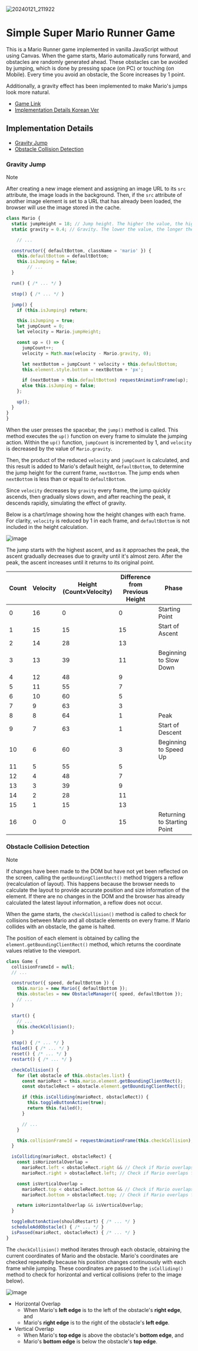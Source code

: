 
![20240121_211922](https://github.com/romantech/super-mario/assets/8604840/a429b9fb-51cc-47d8-af62-35ff9d07c125)


# Simple Super Mario Runner Game

This is a Mario Runner game implemented in vanilla JavaScript without using Canvas. When the game starts, Mario automatically runs forward, and obstacles are randomly generated ahead. These obstacles can be avoided by jumping, which is done by pressing space (on PC) or touching (on Mobile). Every time you avoid an obstacle, the Score increases by 1 point. 

Additionally, a gravity effect has been implemented to make Mario's jumps look more natural.

- [Game Link](https://romantech.github.io/super-mario)
- [Implementation Details Korean Ver](https://bit.ly/3ufjysq)

## Implementation Details
- [Gravity Jump](#gravity-jump)
- [Obstacle Collision Detection](#obstacle-collision-detection)

### Gravity Jump
> [!NOTE]
> After creating a new image element and assigning an image URL to its `src` attribute, the image loads in the background. Then, if the `src` attribute of another image element is set to a URL that has already been loaded, the browser will use the image stored in the cache.
```jsx
class Mario {
  static jumpHeight = 18; // Jump height. The higher the value, the higher the jump.
  static gravity = 0.4; // Gravity. The lower the value, the longer the jump.

	// ...

  constructor({ defaultBottom, className = 'mario' }) {
    this.defaultBottom = defaultBottom;
    this.isJumping = false;
		// ...
  }

  run() { /* ... */ }

  stop() { /* ... */ }

  jump() {
    if (this.isJumping) return;

    this.isJumping = true;
    let jumpCount = 0;
    let velocity = Mario.jumpHeight;

    const up = () => {
      jumpCount++;
      velocity = Math.max(velocity - Mario.gravity, 0);

      let nextBottom = jumpCount * velocity + this.defaultBottom;
      this.element.style.bottom = nextBottom + 'px';

      if (nextBottom > this.defaultBottom) requestAnimationFrame(up);
      else this.isJumping = false;
    };

    up();
  }
}
}
```

When the user presses the spacebar, the `jump()` method is called. This method executes the `up()` function on every frame to simulate the jumping action. Within the `up()` function, `jumpCount` is incremented by 1, and `velocity` is decreased by the value of `Mario.gravity`.

Then, the product of the reduced `velocity` and `jumpCount` is calculated, and this result is added to Mario's default height, `defaultBottom`, to determine the jump height for the current frame, `nextBottom`. The jump ends when `nextBottom` is less than or equal to `defaultBottom`.

Since `velocity` decreases by `gravity` every frame, the jump quickly ascends, then gradually slows down, and after reaching the peak, it descends rapidly, simulating the effect of gravity.

Below is a chart/image showing how the height changes with each frame. For clarity, `velocity` is reduced by 1 in each frame, and `defaultBottom` is not included in the height calculation.

![image](https://github.com/romantech/super-mario/assets/8604840/8ba5952c-9a1f-4470-bc90-1d92555ae19c)

The jump starts with the highest ascent, and as it approaches the peak, the ascent gradually decreases due to gravity until it's almost zero. After the peak, the ascent increases until it returns to its original point.

| Count | Velocity | Height (Count×Velocity) | Difference from Previous Height | Phase |
| --- | --- | --- | --- | --- |
| 0 | 16 | 0 | 0 | Starting Point |
| 1 | 15 | 15 | 15 | Start of Ascent |
| 2 | 14 | 28 | 13 |  |
| 3 | 13 | 39 | 11 | Beginning to Slow Down |
| 4 | 12 | 48 | 9 |  |
| 5 | 11 | 55 | 7 |  |
| 6 | 10 | 60 | 5 |  |
| 7 | 9 | 63 | 3 |  |
| 8 | 8 | 64 | 1 | Peak |
| 9 | 7 | 63 | 1 | Start of Descent |
| 10 | 6 | 60 | 3 | Beginning to Speed Up |
| 11 | 5 | 55 | 5 |  |
| 12 | 4 | 48 | 7 |  |
| 13 | 3 | 39 | 9 |  |
| 14 | 2 | 28 | 11 |  |
| 15 | 1 | 15 | 13 |  |
| 16 | 0 | 0 | 15 | Returning to Starting Point |

### Obstacle Collision Detection
> [!NOTE]
> If changes have been made to the DOM but have not yet been reflected on the screen, calling the `getBoundingClientRect()` method triggers a reflow (recalculation of layout). This happens because the browser needs to calculate the layout to provide accurate position and size information of the element. If there are no changes in the DOM and the browser has already calculated the latest layout information, a reflow does not occur.

When the game starts, the `checkCollision()` method is called to check for collisions between Mario and all obstacle elements on every frame. If Mario collides with an obstacle, the game is halted.

The position of each element is obtained by calling the `element.getBoundingClientRect()` method, which returns the coordinate values relative to the viewport.

```jsx
class Game {
  collisionFrameId = null;
  // ...

  constructor({ speed, defaultBottom }) {
    this.mario = new Mario({ defaultBottom });
    this.obstacles = new ObstacleManager({ speed, defaultBottom });
    // ...
  }

  start() { 
    // ...
    this.checkCollision();
  }

  stop() { /* ... */ }
  failed() { /* ... */ }
  reset() { /* ... */ }
  restart() { /* ... */ }

  checkCollision() {
    for (let obstacle of this.obstacles.list) {
      const marioRect = this.mario.element.getBoundingClientRect();
      const obstacleRect = obstacle.element.getBoundingClientRect();

      if (this.isColliding(marioRect, obstacleRect)) {
        this.toggleButtonActive(true);
        return this.failed();
      }

      // ...
    }

    this.collisionFrameId = requestAnimationFrame(this.checkCollision);
  }

  isColliding(marioRect, obstacleRect) {
    const isHorizontalOverlap =
      marioRect.left < obstacleRect.right && // Check if Mario overlaps from the right side of the obstacle
      marioRect.right > obstacleRect.left; // Check if Mario overlaps from the left side of the obstacle

    const isVerticalOverlap =
      marioRect.top < obstacleRect.bottom && // Check if Mario overlaps from below the obstacle
      marioRect.bottom > obstacleRect.top; // Check if Mario overlaps from above the obstacle

    return isHorizontalOverlap && isVerticalOverlap;
  }

  toggleButtonActive(shouldRestart) { /* ... */ }
  scheduleAddObstacle() { /* ... */ }
  isPassed(marioRect, obstacleRect) { /* ... */ }
}
```

The `checkCollision()` method iterates through each obstacle, obtaining the current coordinates of Mario and the obstacle. Mario's coordinates are checked repeatedly because his position changes continuously with each frame while jumping. These coordinates are passed to the `isColliding()` method to check for horizontal and vertical collisions (refer to the image below).

![image](https://github.com/romantech/super-mario/assets/8604840/4b7e08f1-9b51-4bff-9ec8-9d0e263700e8)

- Horizontal Overlap
  - When Mario's **left edge** is to the left of the obstacle's **right edge**, and
  - Mario's **right edge** is to the right of the obstacle's **left edge**.
- Vertical Overlap
  - When Mario's **top edge** is above the obstacle's **bottom edge**, and
  - Mario's **bottom edge** is below the obstacle's **top edge**.
